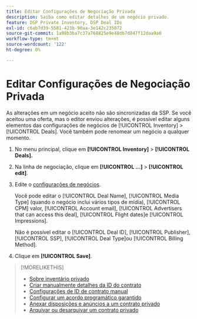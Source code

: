 ```yaml
---
title: Editar Configurações de Negociação Privada
description: Saiba como editar detalhes de um negócio privado.
feature: DSP Private Inventory, DSP Deal IDs
exl-id: c6ab7d39-5581-423b-90aa-3e142c235072
source-git-commit: 1a98b3ba7c37a768825e9e48db7d847f12daa9a0
workflow-type: tm+mt
source-wordcount: '122'
ht-degree: 0%

---
```


# Editar Configurações de Negociação Privada

As alterações em um negócio aceito não são sincronizadas da SSP. Se você aceitou uma oferta, mas o editor enviou alterações, é possível editar alguns elementos das configurações de negócios de [!UICONTROL Inventory] > [!UICONTROL Deals]. Você também pode renomear um negócio a qualquer momento.

1. No menu principal, clique em **[!UICONTROL Inventory]** > **[!UICONTROL Deals].**

1. Na linha de negociação, clique em  **[!UICONTROL ...]** > **[!UICONTROL edit]**.

1. Edite o [configurações de negócios](deal-id-settings.md).

   Você pode editar o [!UICONTROL Deal Name], [!UICONTROL Media Type] (quando o negócio inclui vários tipos de mídia), [!UICONTROL CPM] valor, [!UICONTROL Account email], [!UICONTROL Advertisers that can access this deal], [!UICONTROL Flight dates]e [!UICONTROL Impressions].

   Não é possível editar o [!UICONTROL Deal ID], [!UICONTROL Publisher], [!UICONTROL SSP], [!UICONTROL Deal Type]ou [!UICONTROL Billing Method].

1. Clique em **[!UICONTROL Save]**.

>[!MORELIKETHIS]
>
>* [Sobre inventário privado](private-inventory-about.md)
>* [Criar manualmente detalhes da ID do contrato](deal-id-create.md)
>* [Configurações de ID de contrato manual](deal-id-settings.md)
>* [Configurar um acordo programático garantido](programmatic-guaranteed-set-up.md)
>* [Anexar disposições e anúncios a um contrato privado](/help/dsp/inventory/deal-id-attach-placements.md)
>* [Arquivar ou desarquivar um contrato privado](/help/dsp/inventory/private-deal-archive-unarchive.md)

